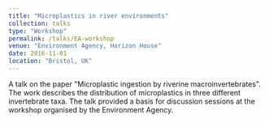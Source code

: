 ```yaml
---
title: "Microplastics in river environments"
collection: talks
type: "Workshop"
permalink: /talks/EA-workshop
venue: "Environment Agency, Horizon House"
date: 2016-11-01
location: "Bristol, UK"
---
```


A talk on the paper "Microplastic ingestion by riverine macroinvertebrates". The work describes the distribution of microplastics in three different invertebrate taxa. The talk provided a basis for discussion sessions at the workshop organised by the Environment Agency.
